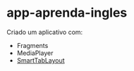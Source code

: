 # app-aprenda-ingles

Criado um aplicativo com:

* Fragments
* MediaPlayer
* [SmartTabLayout](https://github.com/ogaclejapan/SmartTabLayout)